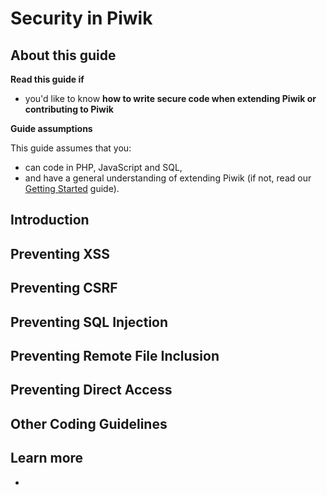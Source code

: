 # Security in Piwik

<!-- Meta (to be deleted)
Purpose: describe all security measures used and why they are used (use already written text as base)

Audience: 

Expected Result: 

Notes: 

What's missing? (stuff in my list that was not in when I wrote the 1st draft)
-->

## About this guide

**Read this guide if**

* you'd like to know **how to write secure code when extending Piwik or contributing to Piwik**

**Guide assumptions**

This guide assumes that you:

* can code in PHP, JavaScript and SQL,
* and have a general understanding of extending Piwik (if not, read our [Getting Started](#) guide).

## Introduction

<!-- main point ALL OF THESE ARE IMPORTANT. if any is ignored, we will consider your plugin or contribution to be **unsafe** for other users to use. -->

## Preventing XSS

## Preventing CSRF

## Preventing SQL Injection

## Preventing Remote File Inclusion

## Preventing Direct Access

## Other Coding Guidelines

<!-- include PHP + JavaScript guidelines (for jQuery use of .text/.val instead of .html). keep token_auth out of URL -->

## Learn more

* 